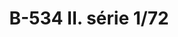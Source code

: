 ---
title: "B-534  II. série 1/72"
price: 1250.00 
desc: "WEEKEND EDITION, B-534  II. série 1/72, razmera: 1/72"
img_path: "/assets/img/7448.jpg"
brand: AMMO
available: true
special_offer: false
new: false
soon: false
cat: "Plasticne-Makete"
subcat: "PM-EDUARD"
subsubcat: ""
---